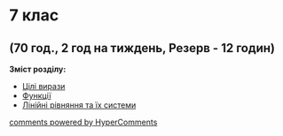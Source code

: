 <div id="hypercomments_widget" class="js-hypercomments-widget invisible"></div>

# 7 клас

## (70 год., 2 год на тиждень, Резерв - 12 годин)

<b>Зміст розділу:</b><br>

<ul class="articles" type="disc">
    <li><a href="./cili_vyrazy.md">Цілі вирази</a></li>
    <li><a href="./funkciyi.md">Функції</a></li>
    <li><a href="./lynyiny_ryvnyannya.md">Лінійні рівняння та їх системи</a></li>
</ul>

<div class="js-hypercomments-container">
<a href="http://hypercomments.com" class="hc-link" title="comments widget">comments powered by HyperComments</a>
</div>